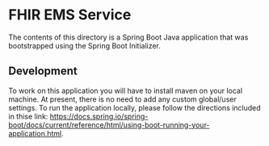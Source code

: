 # FHIR EMS Service
The contents of this directory is a Spring Boot Java application that was bootstrapped using the Spring Boot Initializer.

## Development
To work on this application you will have to install maven on your local machine. At present, there is no need to add any custom global/user settings. To run the application locally, please follow the directions included in thise link: https://docs.spring.io/spring-boot/docs/current/reference/html/using-boot-running-your-application.html.
